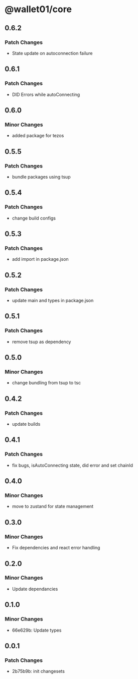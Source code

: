 # @wallet01/core

## 0.6.2

### Patch Changes

- State update on autoconnection failure

## 0.6.1

### Patch Changes

- DID Errors while autoConnecting

## 0.6.0

### Minor Changes

- added package for tezos

## 0.5.5

### Patch Changes

- bundle packages using tsup

## 0.5.4

### Patch Changes

- change build configs

## 0.5.3

### Patch Changes

- add import in package.json

## 0.5.2

### Patch Changes

- update main and types in package.json

## 0.5.1

### Patch Changes

- remove tsup as dependency

## 0.5.0

### Minor Changes

- change bundling from tsup to tsc

## 0.4.2

### Patch Changes

- update builds

## 0.4.1

### Patch Changes

- fix bugs, isAutoConnecting state, did error and set chainId

## 0.4.0

### Minor Changes

- move to zustand for state management

## 0.3.0

### Minor Changes

- Fix dependencies and react error handling

## 0.2.0

### Minor Changes

- Update dependancies

## 0.1.0

### Minor Changes

- 66e629b: Update types

## 0.0.1

### Patch Changes

- 2b75b9b: init changesets
